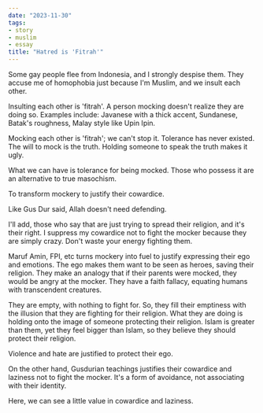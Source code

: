 ```yaml
---
date: "2023-11-30"
tags:
- story
- muslim
- essay
title: "Hatred is 'Fitrah'"
---
```


Some gay people flee from Indonesia, and I strongly despise them. They accuse me of homophobia just because I'm Muslim, and we insult each other.

Insulting each other is 'fitrah'. A person mocking doesn't realize they are doing so. Examples include: Javanese with a thick accent, Sundanese, Batak's roughness, Malay style like Upin Ipin.

Mocking each other is 'fitrah'; we can't stop it. Tolerance has never existed. The will to mock is the truth. Holding someone to speak the truth makes it ugly.

What we can have is tolerance for being mocked. Those who possess it are an alternative to true masochism.

To transform mockery to justify their cowardice.

Like Gus Dur said, Allah doesn't need defending. 

I'll add, those who say that are just trying to spread their religion, and it's their right. I suppress my cowardice not to fight the mocker because they are simply crazy. Don't waste your energy fighting them.

Maruf Amin, FPI, etc turns mockery into fuel to justify expressing their ego and emotions. The ego makes them want to be seen as heroes, saving their religion. They make an analogy that if their parents were mocked, they would be angry at the mocker. They have a faith fallacy, equating humans with transcendent creatures.

They are empty, with nothing to fight for. So, they fill their emptiness with the illusion that they are fighting for their religion. What they are doing is holding onto the image of someone protecting their religion. Islam is greater than them, yet they feel bigger than Islam, so they believe they should protect their religion.

Violence and hate are justified to protect their ego. 

On the other hand, Gusdurian teachings justifies their cowardice and laziness not to fight the mocker. It's a form of avoidance, not associating with their identity. 

Here, we can see a little value in cowardice and laziness.